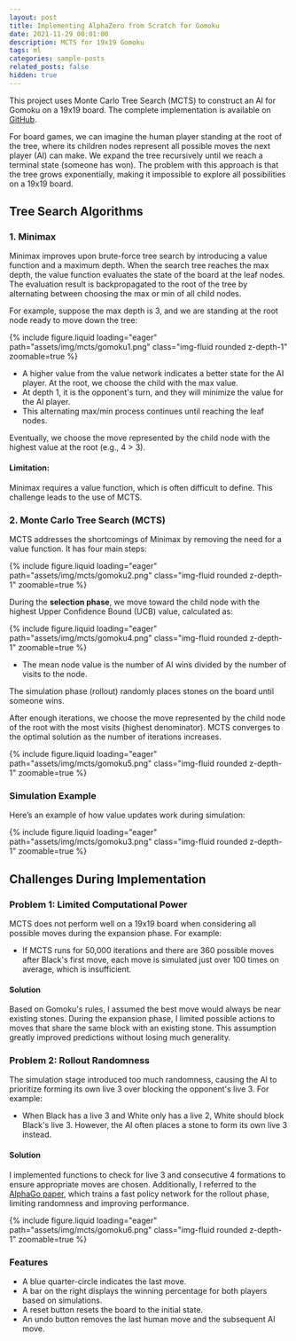 ```yaml
---
layout: post
title: Implementing AlphaZero from Scratch for Gomoku
date: 2021-11-29 00:01:00
description: MCTS for 19x19 Gomoku
tags: ml
categories: sample-posts
related_posts: false
hidden: true
---
```


This project uses Monte Carlo Tree Search (MCTS) to construct an AI for Gomoku on a 19x19 board. The complete implementation is available on [GitHub](https://github.com/Richard5678/gomoku-ai).

For board games, we can imagine the human player standing at the root of the tree, where its children nodes represent all possible moves the next player (AI) can make. We expand the tree recursively until we reach a terminal state (someone has won). The problem with this approach is that the tree grows exponentially, making it impossible to explore all possibilities on a 19x19 board.

## Tree Search Algorithms

### 1. Minimax

Minimax improves upon brute-force tree search by introducing a value function and a maximum depth. When the search tree reaches the max depth, the value function evaluates the state of the board at the leaf nodes. The evaluation result is backpropagated to the root of the tree by alternating between choosing the max or min of all child nodes.

For example, suppose the max depth is 3, and we are standing at the root node ready to move down the tree:

<div class="d-flex justify-content-center">
    <div class="col-sm-6 mt-3 mt-md-0">
        {% include figure.liquid loading="eager" path="assets/img/mcts/gomoku1.png" class="img-fluid rounded z-depth-1" zoomable=true %}
    </div>
</div>


- A higher value from the value network indicates a better state for the AI player. At the root, we choose the child with the max value.
- At depth 1, it is the opponent's turn, and they will minimize the value for the AI player.
- This alternating max/min process continues until reaching the leaf nodes.

Eventually, we choose the move represented by the child node with the highest value at the root (e.g., 4 > 3).

#### Limitation:

Minimax requires a value function, which is often difficult to define. This challenge leads to the use of MCTS.

### 2. Monte Carlo Tree Search (MCTS)

MCTS addresses the shortcomings of Minimax by removing the need for a value function. It has four main steps:

<div class="d-flex justify-content-center mt-3 mt-md-0">
    {% include figure.liquid loading="eager" path="assets/img/mcts/gomoku2.png" class="img-fluid rounded z-depth-1" zoomable=true %}
</div>

During the **selection phase**, we move toward the child node with the highest Upper Confidence Bound (UCB) value, calculated as:

<div class="d-flex justify-content-center">
    <div class="col-sm-6 mt-3 mt-md-0">
        {% include figure.liquid loading="eager" path="assets/img/mcts/gomoku4.png" class="img-fluid rounded z-depth-1" zoomable=true %}
    </div>
</div>

- The mean node value is the number of AI wins divided by the number of visits to the node.

The simulation phase (rollout) randomly places stones on the board until someone wins.

After enough iterations, we choose the move represented by the child node of the root with the most visits (highest denominator). MCTS converges to the optimal solution as the number of iterations increases.

<div class="d-flex justify-content-center">
    <div class="col-sm-10 mt-3 mt-md-0">
        {% include figure.liquid loading="eager" path="assets/img/mcts/gomoku5.png" class="img-fluid rounded z-depth-1" zoomable=true %}
    </div>
</div>

### Simulation Example

Here’s an example of how value updates work during simulation:

<div class="d-flex justify-content-center">
    <div class="col-sm-10 mt-3 mt-md-0">
        {% include figure.liquid loading="eager" path="assets/img/mcts/gomoku3.png" class="img-fluid rounded z-depth-1" zoomable=true %}
    </div>
</div>

## Challenges During Implementation

### Problem 1: Limited Computational Power

MCTS does not perform well on a 19x19 board when considering all possible moves during the expansion phase. For example:

- If MCTS runs for 50,000 iterations and there are 360 possible moves after Black's first move, each move is simulated just over 100 times on average, which is insufficient.

#### Solution

Based on Gomoku's rules, I assumed the best move would always be near existing stones. During the expansion phase, I limited possible actions to moves that share the same block with an existing stone. This assumption greatly improved predictions without losing much generality.

### Problem 2: Rollout Randomness

The simulation stage introduced too much randomness, causing the AI to prioritize forming its own live 3 over blocking the opponent's live 3. For example:

- When Black has a live 3 and White only has a live 2, White should block Black's live 3. However, the AI often places a stone to form its own live 3 instead.

#### Solution

I implemented functions to check for live 3 and consecutive 4 formations to ensure appropriate moves are chosen. Additionally, I referred to the [AlphaGo paper](https://storage.googleapis.com/deepmind-media/alphago/AlphaGoNaturePaper.pdf), which trains a fast policy network for the rollout phase, limiting randomness and improving performance.

<div class="col-sm mt-3 mt-md-0">
    {% include figure.liquid loading="eager" path="assets/img/mcts/gomoku6.png" class="img-fluid rounded z-depth-1" zoomable=true %}
</div>

### Features

- A blue quarter-circle indicates the last move.
- A bar on the right displays the winning percentage for both players based on simulations.
- A reset button resets the board to the initial state.
- An undo button removes the last human move and the subsequent AI move.
